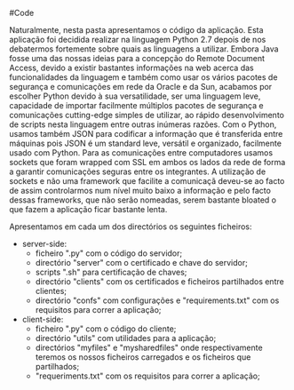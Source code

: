#Code

Naturalmente, nesta pasta apresentamos o código da aplicação. 
Esta aplicação foi decidida realizar na linguagem Python 2.7 depois de nos debatermos fortemente sobre quais as linguagens a utilizar. Embora Java fosse uma das nossas ideias para a concepção do Remote Document Access, devido a existir bastantes informações na web acerca das funcionalidades da linguagem e também como usar os vários pacotes de segurança e comunicações em rede da Oracle e da Sun, acabamos por escolher Python devido à sua versatilidade, ser uma linguagem leve, capacidade de importar facilmente múltiplos pacotes de segurança e comunicações cutting-edge simples de utilizar, ao rápido desenvolvimento de scripts nesta linguagem entre outras inúmeras razões. Com o Python, usamos também JSON para codificar a informação que é transferida entre máquinas pois JSON é um standard leve, versátil e organizado, facilmente usado com Python. Para as comunicações entre computadores usamos sockets que foram wrapped com SSL em ambos os lados da rede de forma a garantir comunicações seguras entre os integrantes. A utilização de sockets e não uma framework que facilite a comunicaçã deveu-se ao facto de assim controlarmos num nível muito baixo a informação e pelo facto dessas frameworks, que não serão nomeadas, serem bastante bloated o que fazem a aplicação ficar bastante lenta.

Apresentamos em cada um dos directórios os seguintes ficheiros:
- server-side: 
  - ficheiro ".py" com o código do servidor;
  - directório "server" com o certificado e chave do servidor;
  - scripts ".sh" para certificação de chaves;
  - directório "clients" com os certificados e ficheiros partilhados entre clientes;
  - directório "confs" com configurações e "requirements.txt" com os requisitos para correr a aplicação;
- client-side: 
  - ficheiro ".py" com o código do cliente;
  - directório "utils" com utilidades para a aplicação;
  - directórios "myfiles" e "mysharedfiles" onde respectivamente teremos os nossos ficheiros carregados e os ficheiros que partilhados;
  - "requeriments.txt" com os requisitos para correr a aplicação;
